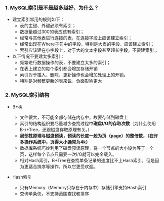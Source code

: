 ### 1. MySQL索引是不是越多越好，为什么？

- 建立索引常用的规则如下：
  - 表的主键、外键必须有索引；
  - 数据量超过300的表应该有索引；
  - 经常与其他表进行连接的表，在连接字段上应该建立索引；
  - 经常出现在Where子句中的字段，特别是大表的字段，应该建立索引；
  - 索引应该建在小字段上，对于大的文本字段甚至超长字段，不要建索引；
- 以下情况不要建太多索引：
  - 频繁进行数据操作的表，不要建立太多的索引；
  - 在表上建立的每个索引都会增加存储开销
  - 索引对于插入、删除、更新操作也会增加处理上的开销。
  - 特别是对频繁更新的表来说，负面影响更大

### 2. MySQL索引结构

- B+树
  - 文件很大，不可能全部存储在内存中，故要存储到磁盘上
  - 索引的结构组织要尽量减少查找过程中**磁盘I/O的存取次数**（为什么使用B-/+Tree，还跟磁盘存取原理有关。）
  - **局部性原理与磁盘预读，预读的长度一般为页（page）的整倍数，（在许多操作系统中，页得大小通常为4k）**
  - 数据库系统巧妙利用了磁盘预读原理，将一个节点的大小设为等于一个页，这样每个节点只需要一次I/O就可以完全载入。
  - 相对Hash索引，B+Tree在查找单条记录的速度比不上Hash索引，但是因为更适合排序等操作，所以它更受欢迎。

- Hash索引
  - 只有Memory（Memory只存在于内存中）存储引擎支持Hash索引
  - 查询单条快，不支持范围查找和排序